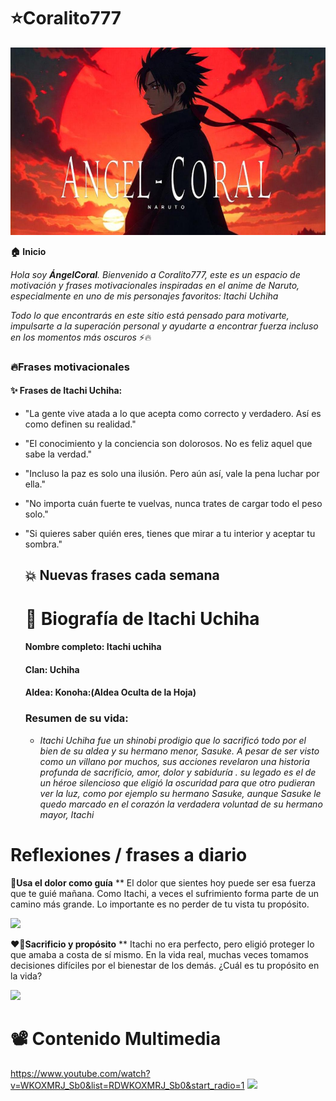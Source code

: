 # ⭐​​Coralito777


<img src='https://github.com/AngelCoral/angelcoral/blob/main/freepik__a-banner-featuring-itachi-uchiha-with-a-red-and-bl__32769.png' width='1500px' height='300px'/>

**🏠​ Inicio**

_Hola soy __ÁngelCoral__. Bienvenido a Coralito777, este es un espacio de motivación y frases motivacionales inspiradas en el anime de Naruto, especialmente en uno de mis personajes favoritos: Itachi Uchiha_ 

_Todo lo que encontrarás en este sitio está pensado para motivarte, impulsarte a la superación personal y ayudarte a encontrar fuerza incluso en los momentos más oscuros_ ⚡🔥

### 🔥Frases motivacionales 
#### ​✨​ Frases de Itachi Uchiha:

* "La gente vive atada a lo que acepta como correcto y verdadero. Así es como definen su realidad."
* "El conocimiento y la conciencia son dolorosos. No es feliz aquel que sabe la verdad."
* "Incluso la paz es solo una ilusión. Pero aún así, vale la pena luchar por ella."
* "No importa cuán fuerte te vuelvas, nunca trates de cargar todo el peso solo."
* "Si quieres saber quién eres, tienes que mirar a tu interior y aceptar tu sombra."

  ## 💥 Nuevas frases cada semana​


  # 🎴​ Biografía de Itachi Uchiha
  #### Nombre completo: Itachi uchiha
  #### Clan: Uchiha
  #### Aldea: Konoha:(Aldea Oculta de la Hoja)

  ### Resumen de su vida:

  - _Itachi Uchiha fue un shinobi prodigio que lo sacrificó todo por el bien de  su aldea y su hermano menor, Sasuke. A pesar de ser visto como un villano por muchos, sus acciones revelaron una historia profunda de sacrificio, amor, dolor y sabiduría . su legado es el de un héroe silencioso que eligió la oscuridad para que otro pudieran ver la luz, como por ejemplo su hermano Sasuke, aunque Sasuke le quedo marcado en el corazón la verdadera voluntad de su hermano mayor, Itachi_ 
 
# Reflexiones / frases a diario

__🧠Usa el dolor como guía__
** El dolor que sientes hoy puede ser esa fuerza que te guié mañana. Como Itachi, a veces el sufrimiento forma parte de un camino más grande. Lo importante es no perder de tu vista tu propósito.

<img src='https://img.desmotivaciones.es/201403/dolor-naruto-desmotivaciones.jpg' width='200' />


__❤️‍🔥​Sacrificio y propósito__
** Itachi no era perfecto, pero eligió proteger lo que amaba a costa de sí mismo. En la vida real, muchas veces tomamos decisiones difíciles por el bienestar de los demás. ¿Cuál es tu propósito en la vida?
  
<img src='https://encrypted-tbn0.gstatic.com/images?q=tbn:ANd9GcTJhKIAj-QzxHGP5x021pHTbbieIZLgw4HXMA&s' width='200px' />

# 📽️​ Contenido Multimedia 

https://www.youtube.com/watch?v=WKOXMRJ_Sb0&list=RDWKOXMRJ_Sb0&start_radio=1
<img src='https://github.com/user-attachments/assets/2e30d2b6-36c0-4d7c-a0ae-f9dc4a606f71' width='300px' />
